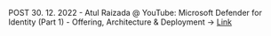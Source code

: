 
POST 30. 12. 2022 - Atul Raizada @ YouTube: Microsoft Defender for Identity (Part 1) - Offering, Architecture & Deployment -> [Link](https://www.youtube.com/watch?v=ZIuw0czy7X0&t=8s)
